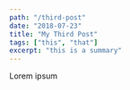 ```yaml
---
path: "/third-post"
date: "2018-07-23"
title: "My Third Post"
tags: ["this", "that"]
excerpt: "this is a summary"
---
```


Lorem ipsum
